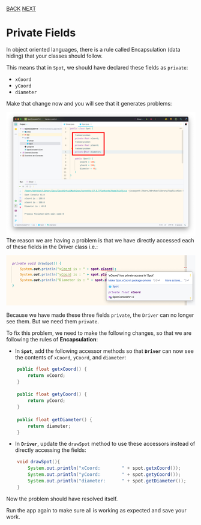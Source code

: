 [BACK](/topics/topic07/lab07/03.html) [NEXT](/topics/topic07/lab07/05.html)

# Private Fields

In object oriented languages, there is a rule called Encapsulation (data hiding) that your classes should follow.  

This means that in `Spot`, we should have declared these fields as `private`:

- `xCoord`
- `yCoord`
- `diameter`

Make that change now and you will see that it generates problems:

![](./img/15.png)
The reason we are having a problem is that we have directly accessed each of these fields in the Driver class i.e.:

![](./img/16.png)


Because we have made these three fields `private`, the `Driver` can no longer see them.  But we need them `private`.  

To fix this problem, we need to make the following changes, so that we are following the rules of **Encapsulation**:

- In **`Spot`**, add the following accessor methods so that **`Driver`** can now see the contents of `xCoord`, `yCoord`, and `diameter`:

~~~java
    public float getxCoord() {
        return xCoord;
    }

    public float getyCoord() {
        return yCoord;
    }

    public float getDiameter() {
        return diameter;
    }
~~~

- In **`Driver`**, update the `drawSpot` method to use these accessors instead of directly accessing the fields:

~~~java
    void drawSpot(){
        System.out.println("xCoord:        " + spot.getxCoord());
        System.out.println("yCoord:        " + spot.getyCoord());
        System.out.println("diameter:      " + spot.getDiameter());
    }
~~~

Now the problem should have resolved itself.  

Run the app again to make sure all is working as expected and save your work. 


